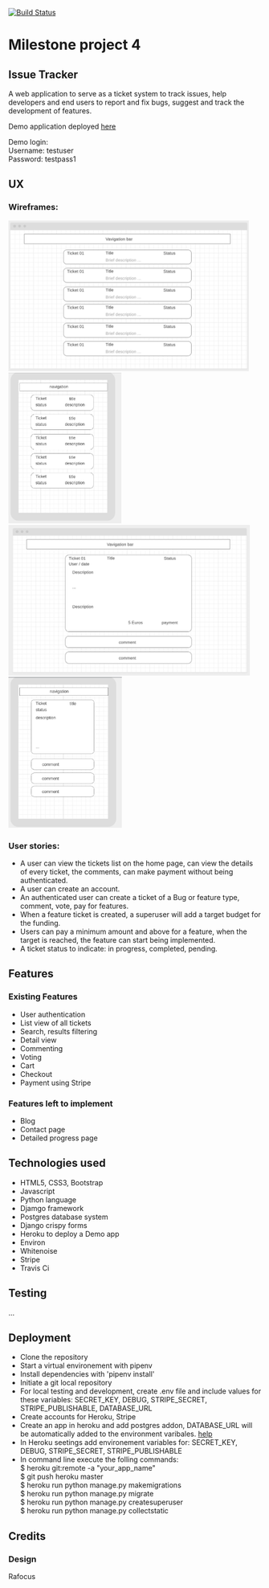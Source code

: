 [![Build Status](https://travis-ci.org/rafocus/milestone-project-4.svg?branch=master)](https://travis-ci.org/rafocus/milestone-project-4)
# Milestone project 4
## Issue Tracker

A web application to serve as a ticket system to track issues, help developers and end users to report and fix bugs, suggest and track the development of features. 

Demo application deployed [here](https://issuetrack2019.herokuapp.com/)  

Demo login:  
Username: testuser  
Password: testpass1  

## UX

### Wireframes: 

<img src="design/wireframes/desktop_list.png" height="300"/><img src="design/wireframes/mobile_list.png"  height="300"/>
<img src="design/wireframes/desktop_detail.png" height="300"/><img src="design/wireframes/mobile_detail.png"  height="300"/>

### User stories:

- A user can view the tickets list on the home page, can view the details of every ticket, the comments, can make payment without being authenticated.
- A user can create an account. 
- An authenticated user can create a ticket of a Bug or feature type, comment, vote, pay for features.
- When a feature ticket is created, a superuser will add a target budget for the funding.
- Users can pay a minimum amount and above for a feature, when the target is reached, the feature can start being implemented.
- A ticket status to indicate: in progress, completed, pending.

## Features

### Existing Features

- User authentication
- List view of all tickets
- Search, results filtering
- Detail view 
- Commenting
- Voting
- Cart
- Checkout
- Payment using Stripe

### Features left to implement

- Blog
- Contact page
- Detailed progress page

## Technologies used

- HTML5, CSS3, Bootstrap
- Javascript
- Python language
- Djamgo framework
- Postgres database system
- Django crispy forms
- Heroku to deploy a Demo app
- Environ
- Whitenoise
- Stripe
- Travis Ci

## Testing
...

## Deployment

- Clone the repository
- Start a virtual environement with pipenv
- Install dependencies with 'pipenv install'
- Initiate a git local repository
- For local testing and development, create .env file and include values for these variables: SECRET_KEY, DEBUG, STRIPE_SECRET, STRIPE_PUBLISHABLE, DATABASE_URL
- Create accounts for Heroku, Stripe
- Create an app in heroku and add postgres addon, DATABASE_URL will be automatically added to the environment varibales. [help](https://devcenter.heroku.com/articles/git)
- In Heroku seetings add environement variables for: SECRET_KEY, DEBUG, STRIPE_SECRET, STRIPE_PUBLISHABLE
- In command line execute the folling commands:  
$ heroku git:remote -a "your_app_name"  
$ git push heroku master  
$ heroku run python manage.py makemigrations  
$ heroku run python manage.py migrate  
$ heroku run python manage.py createsuperuser  
$ heroku run python manage.py collectstatic  

## Credits

### Design

Rafocus
